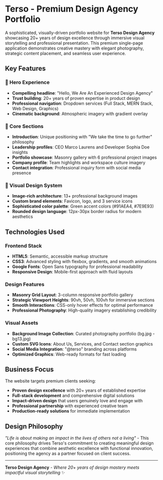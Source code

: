 # Terso - Premium Design Agency Portfolio

A sophisticated, visually-driven portfolio website for **Terso Design Agency** showcasing 20+ years of design excellence through immersive visual storytelling and professional presentation. This premium single-page application demonstrates creative mastery with elegant photography, strategic content placement, and seamless user experience.

## Key Features

### 🚀 Hero Experience
- **Compelling headline**: "Hello, We Are An Experienced Design Agency"
- **Trust building**: 20+ years of proven expertise in product design
- **Professional navigation**: Dropdown services (Full Stack, MERN Stack, Web Design, Graphics)
- **Cinematic background**: Atmospheric imagery with gradient overlay

### 🎨 Core Sections
- **Introduction**: Unique positioning with "We take the time to go further" philosophy
- **Leadership profiles**: CEO Marco Laurens and Developer Sophia Doe insights
- **Portfolio showcase**: Masonry gallery with 6 professional project images
- **Company profile**: Team highlights and workspace culture imagery
- **Contact integration**: Professional inquiry form with social media presence

### 💫 Visual Design System
- **Image-rich architecture**: 13+ professional background images
- **Custom brand elements**: Favicon, logo, and 3 service icons
- **Sophisticated color palette**: Green accent colors (#91AEA4, #7E9E93)
- **Rounded design language**: 12px-30px border radius for modern aesthetics

## Technologies Used

### Frontend Stack
- **HTML5**: Semantic, accessible markup structure
- **CSS3**: Advanced styling with flexbox, gradients, and smooth animations
- **Google Fonts**: Open Sans typography for professional readability
- **Responsive Design**: Mobile-first approach with fluid layouts

### Design Features
- **Masonry Grid Layout**: 3-column responsive portfolio gallery
- **Strategic Viewport Heights**: 90vh, 50vh, 100vh for immersive sections
- **Smooth Interactions**: CSS-only hover effects for optimal performance
- **Professional Photography**: High-quality imagery establishing credibility

### Visual Assets
- **Background Image Collection**: Curated photography portfolio (bg.jpg - bg13.jpg)
- **Custom SVG Icons**: About Us, Services, and Contact section graphics
- **Social Media Integration**: "@terso" branding across platforms
- **Optimized Graphics**: Web-ready formats for fast loading

## Business Focus

The website targets premium clients seeking:
- **Proven design excellence** with 20+ years of established expertise
- **Full-stack development** and comprehensive digital solutions
- **Impact-driven design** that users genuinely love and engage with
- **Professional partnership** with experienced creative team
- **Production-ready solutions** for immediate implementation

## Design Philosophy

*"Life is about making an impact in the lives of others not a living"* - This core philosophy drives Terso's commitment to creating meaningful design experiences that combine aesthetic excellence with functional innovation, positioning the agency as a partner focused on client success.

---

**Terso Design Agency** - *Where 20+ years of design mastery meets impactful visual storytelling* ✨